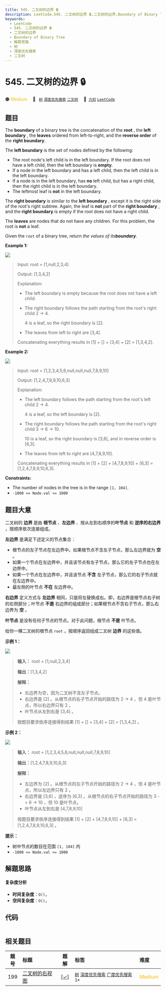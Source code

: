 ```yaml
---
title: 545. 二叉树的边界 🔒
description: LeetCode,545. 二叉树的边界 🔒,二叉树的边界,Boundary of Binary Tree,解题思路,树,深度优先搜索,二叉树
keywords:
  - LeetCode
  - 545. 二叉树的边界 🔒
  - 二叉树的边界
  - Boundary of Binary Tree
  - 解题思路
  - 树
  - 深度优先搜索
  - 二叉树
---
```


# 545. 二叉树的边界 🔒

🟠 <font color=#ffb800>Medium</font>&emsp; 🔖&ensp; [`树`](/tag/tree.md) [`深度优先搜索`](/tag/depth-first-search.md) [`二叉树`](/tag/binary-tree.md)&emsp; 🔗&ensp;[`力扣`](https://leetcode.cn/problems/boundary-of-binary-tree) [`LeetCode`](https://leetcode.com/problems/boundary-of-binary-tree)

## 题目

The **boundary** of a binary tree is the concatenation of the **root** , the
**left boundary** , the **leaves** ordered from left-to-right, and the
**reverse order** of the **right boundary**.

The **left boundary** is the set of nodes defined by the following:

  * The root node's left child is in the left boundary. If the root does not have a left child, then the left boundary is **empty**.
  * If a node in the left boundary and has a left child, then the left child is in the left boundary.
  * If a node is in the left boundary, has **no** left child, but has a right child, then the right child is in the left boundary.
  * The leftmost leaf is **not** in the left boundary.

The **right boundary** is similar to the **left boundary** , except it is the
right side of the root's right subtree. Again, the leaf is **not** part of the
**right boundary** , and the **right boundary** is empty if the root does not
have a right child.

The **leaves** are nodes that do not have any children. For this problem, the
root is **not** a leaf.

Given the `root` of a binary tree, return _the values of its**boundary**_.



**Example 1:**

![](https://fastly.jsdelivr.net/gh/doocs/leetcode@main/solution/0500-0599/0545.Boundary%20of%20Binary%20Tree/images/boundary1.jpg)

> Input: root = [1,null,2,3,4]
> 
> Output: [1,3,4,2]
> 
> Explanation:
> - The left boundary is empty because the root does not have a left child.
> - The right boundary follows the path starting from the root's right child 2 -> 4.
> 
>   4 is a leaf, so the right boundary is [2].
> - The leaves from left to right are [3,4].
> 
> Concatenating everything results in [1] + [] + [3,4] + [2] = [1,3,4,2].

**Example 2:**

![](https://fastly.jsdelivr.net/gh/doocs/leetcode@main/solution/0500-0599/0545.Boundary%20of%20Binary%20Tree/images/boundary2.jpg)

> Input: root = [1,2,3,4,5,6,null,null,null,7,8,9,10]
> 
> Output: [1,2,4,7,8,9,10,6,3]
> 
> Explanation:
> - The left boundary follows the path starting from the root's left child 2 -> 4.
> 
>   4 is a leaf, so the left boundary is [2].
> - The right boundary follows the path starting from the root's right child 3 -> 6 -> 10.
> 
>   10 is a leaf, so the right boundary is [3,6], and in reverse order is [6,3].
> - The leaves from left to right are [4,7,8,9,10].
> 
> Concatenating everything results in [1] + [2] + [4,7,8,9,10] + [6,3] = [1,2,4,7,8,9,10,6,3].

**Constraints:**

  * The number of nodes in the tree is in the range `[1, 104]`.
  * `-1000 <= Node.val <= 1000`


## 题目大意

二叉树的 **边界** 是由 **根节点** 、**左边界** 、按从左到右顺序的**叶节点** 和 **逆序的右边界** ，按顺序依次连接组成。

**左边界** 是满足下述定义的节点集合：

  * 根节点的左子节点在左边界中。如果根节点不含左子节点，那么左边界就为 **空** 。
  * 如果一个节点在左边界中，并且该节点有左子节点，那么它的左子节点也在左边界中。
  * 如果一个节点在左边界中，并且该节点 **不含** 左子节点，那么它的右子节点就在左边界中。
  * 最左侧的叶节点 **不在** 左边界中。

**右边界** 定义方式与 **左边界** 相同，只是将左替换成右。即，右边界是根节点右子树的右侧部分；叶节点 **不是**
右边界的组成部分；如果根节点不含右子节点，那么右边界为 **空** 。

**叶节点** 是没有任何子节点的节点。对于此问题，根节点 **不是** 叶节点。

给你一棵二叉树的根节点 `root` ，按顺序返回组成二叉树 **边界** 的这些值。

**示例 1：**

![](https://fastly.jsdelivr.net/gh/doocs/leetcode@main/solution/0500-0599/0545.Boundary%20of%20Binary%20Tree/images/boundary1.jpg)

> 
> 
> 
> 
> 
> **输入：** root = [1,null,2,3,4]
> 
> **输出：**[1,3,4,2]
> 
> **解释：**
> - 左边界为空，因为二叉树不含左子节点。
> - 右边界是 [2] 。从根节点的右子节点开始的路径为 2 -> 4 ，但 4 是叶节点，所以右边界只有 2 。
> - 叶节点从左到右是 [3,4] 。
> 
> 按题目要求依序连接得到结果 [1] + [] + [3,4] + [2] = [1,3,4,2] 。

**示例 2：**

![](https://fastly.jsdelivr.net/gh/doocs/leetcode@main/solution/0500-0599/0545.Boundary%20of%20Binary%20Tree/images/boundary2.jpg)

> 
> 
> 
> 
> 
> **输入：** root = [1,2,3,4,5,6,null,null,null,7,8,9,10]
> 
> **输出：**[1,2,4,7,8,9,10,6,3]
> 
> **解释：**
> - 左边界为 [2] 。从根节点的左子节点开始的路径为 2 -> 4 ，但 4 是叶节点，所以左边界只有 2 。
> - 右边界是 [3,6] ，逆序为 [6,3] 。从根节点的右子节点开始的路径为 3 -> 6 -> 10 ，但 10 是叶节点。
> - 叶节点从左到右是 [4,7,8,9,10]
> 
> 按题目要求依序连接得到结果 [1] + [2] + [4,7,8,9,10] + [6,3] = [1,2,4,7,8,9,10,6,3] 。

**提示：**

  * 树中节点的数目在范围 `[1, 104]` 内
  * `-1000 <= Node.val <= 1000`


## 解题思路

#### 复杂度分析

- **时间复杂度**：`O()`，
- **空间复杂度**：`O()`，

## 代码

```javascript

```

## 相关题目

<!-- prettier-ignore -->
| 题号 | 标题 | 题解 | 标签 | 难度 |
| :------: | :------ | :------: | :------ | :------ |
| 199 | [二叉树的右视图](https://leetcode.com/problems/binary-tree-right-side-view) | [[✓]](/problem/0199.md) |  [`树`](/tag/tree.md) [`深度优先搜索`](/tag/depth-first-search.md) [`广度优先搜索`](/tag/breadth-first-search.md) `1+` | <font color=#ffb800>Medium</font> |